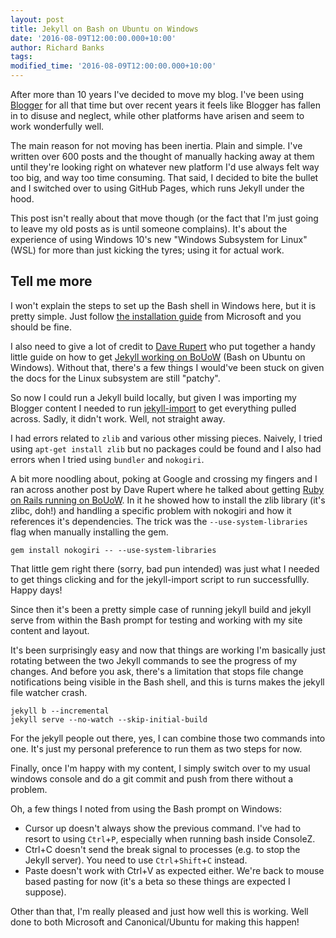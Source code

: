 ```yaml
---
layout: post
title: Jekyll on Bash on Ubuntu on Windows
date: '2016-08-09T12:00:00.000+10:00'
author: Richard Banks
tags: 
modified_time: '2016-08-09T12:00:00.000+10:00'
---
```

After more than 10 years I've decided to move my blog. I've been using [Blogger](http://blogger.com) for all that time but over recent years it feels like Blogger has fallen in to disuse and neglect, while other platforms have arisen and seem to work wonderfully well.

The main reason for not moving has been inertia. Plain and simple. I've written over 600 posts and the thought of manually hacking away at them until they're looking right on whatever new platform I'd use always felt way too big, and way too time consuming. That said, I decided to bite the bullet and I switched over to using GitHub Pages, which runs Jekyll under the hood.

This post isn't really about that move though (or the fact that I'm just going to leave my old posts as is until someone complains). It's about the experience of using Windows 10's new "Windows Subsystem for Linux" (WSL) for more than just kicking the tyres; using it for actual work.

## Tell me more

I won't explain the steps to set up the Bash shell in Windows here, but it is pretty simple. Just follow [the installation guide](https://msdn.microsoft.com/en-us/commandline/wsl/install_guide) from Microsoft and you should be fine.

I also need to give a lot of credit to [Dave Rupert](http://daverupert.com) who put together a handy little guide on how to get [Jekyll working on BoUoW](http://daverupert.com/2016/04/jekyll-on-windows-with-bash/) (Bash on Ubuntu on Windows). Without that, there's a few things I would've been stuck on given the docs for the Linux subsystem are still "patchy".  

So now I could run a Jekyll build locally, but given I was importing my Blogger content I needed to run [jekyll-import](http://import.jekyllrb.com/docs/blogger/) to get everything pulled across. Sadly, it didn't work. Well, not straight away.

I had errors related to `zlib` and various other missing pieces. Naively, I tried using `apt-get install zlib` but no packages could be found and I also had errors when I tried using `bundler` and `nokogiri`.

A bit more noodling about, poking at Google and crossing my fingers and I ran across another post by Dave Rupert where he talked about getting [Ruby on Rails running on BoUoW](http://daverupert.com/2016/06/ruby-on-rails-on-bash-on-ubuntu-on-windows/). In it he showed how to install the zlib library (it's zlibc, doh!) and handling a specific problem with nokogiri and how it references it's dependencies. The trick was the `--use-system-libraries` flag when manually installing the gem.

``` shell
gem install nokogiri -- --use-system-libraries
```

That little gem right there (sorry, bad pun intended) was just what I needed to get things clicking and for the jekyll-import script to run successfullly. Happy days!

Since then it's been a pretty simple case of running jekyll build and jekyll serve from within the Bash prompt for testing and working with my site content and layout.

It's been surprisingly easy and now that things are working I'm basically just rotating between the two Jekyll commands to see the progress of my changes. And before you ask, there's a limitation that stops file change notifications being visible in the Bash shell, and this is turns makes the jekyll file watcher crash. 

``` shell
jekyll b --incremental
jekyll serve --no-watch --skip-initial-build
```

For the jekyll people out there, yes, I can combine those two commands into one. It's just my personal preference to run them as two steps for now. 

Finally, once I'm happy with my content, I simply switch over to my usual windows console and do a git commit and push from there without a problem.

Oh, a few things I noted from using the Bash prompt on Windows:

* Cursor up doesn't always show the previous command. I've had to resort to using `Ctrl`+`P`, especially when running bash inside ConsoleZ.
* Ctrl+C doesn't send the break signal to processes (e.g. to stop the Jekyll server).  You need to use `Ctrl`+`Shift`+`C` instead.
* Paste doesn't work with Ctrl+V as expected either. We're back to mouse based pasting for now (it's a beta so these things are expected I suppose).

Other than that, I'm really pleased and just how well this is working. Well done to both Microsoft and Canonical/Ubuntu for making this happen!